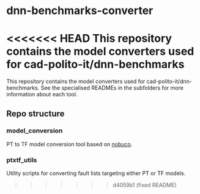 # dnn-benchmarks-converter
<<<<<<< HEAD
This repository contains the model converters used for cad-polito-it/dnn-benchmarks
=======
This repository contains the model converters used for cad-polito-it/dnn-benchmarks. See the specialised READMEs in the subfolders for more information about each tool.

## Repo structure
### model_conversion
PT to TF model conversion tool based on [nobuco](https://github.com/AlexanderLutsenko/nobuco).

### ptxtf_utils
Utility scripts for converting fault lists targeting either PT or TF models.
>>>>>>> d4059b1 (fixed README)
